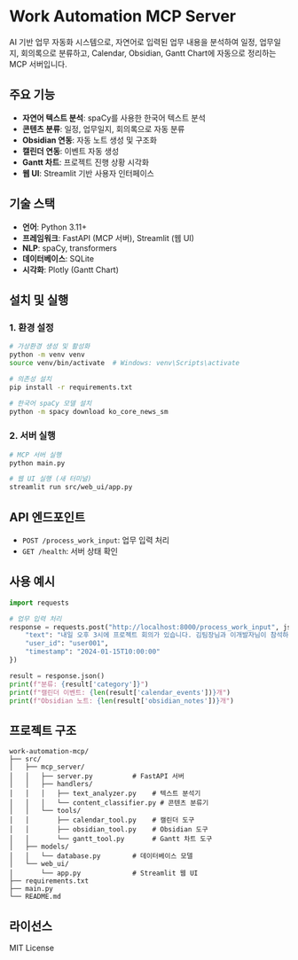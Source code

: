 # Work Automation MCP Server

AI 기반 업무 자동화 시스템으로, 자연어로 입력된 업무 내용을 분석하여 일정, 업무일지, 회의록으로 분류하고, Calendar, Obsidian, Gantt Chart에 자동으로 정리하는 MCP 서버입니다.

## 주요 기능

- **자연어 텍스트 분석**: spaCy를 사용한 한국어 텍스트 분석
- **콘텐츠 분류**: 일정, 업무일지, 회의록으로 자동 분류
- **Obsidian 연동**: 자동 노트 생성 및 구조화
- **캘린더 연동**: 이벤트 자동 생성
- **Gantt 차트**: 프로젝트 진행 상황 시각화
- **웹 UI**: Streamlit 기반 사용자 인터페이스

## 기술 스택

- **언어**: Python 3.11+
- **프레임워크**: FastAPI (MCP 서버), Streamlit (웹 UI)
- **NLP**: spaCy, transformers
- **데이터베이스**: SQLite
- **시각화**: Plotly (Gantt Chart)

## 설치 및 실행

### 1. 환경 설정

```bash
# 가상환경 생성 및 활성화
python -m venv venv
source venv/bin/activate  # Windows: venv\Scripts\activate

# 의존성 설치
pip install -r requirements.txt

# 한국어 spaCy 모델 설치
python -m spacy download ko_core_news_sm
```

### 2. 서버 실행

```bash
# MCP 서버 실행
python main.py

# 웹 UI 실행 (새 터미널)
streamlit run src/web_ui/app.py
```

## API 엔드포인트

- `POST /process_work_input`: 업무 입력 처리
- `GET /health`: 서버 상태 확인

## 사용 예시

```python
import requests

# 업무 입력 처리
response = requests.post("http://localhost:8000/process_work_input", json={
    "text": "내일 오후 3시에 프로젝트 회의가 있습니다. 김팀장님과 이개발자님이 참석하고, 진행 상황을 보고할 예정입니다.",
    "user_id": "user001",
    "timestamp": "2024-01-15T10:00:00"
})

result = response.json()
print(f"분류: {result['category']}")
print(f"캘린더 이벤트: {len(result['calendar_events'])}개")
print(f"Obsidian 노트: {len(result['obsidian_notes'])}개")
```

## 프로젝트 구조

```
work-automation-mcp/
├── src/
│   ├── mcp_server/
│   │   ├── server.py          # FastAPI 서버
│   │   ├── handlers/
│   │   │   ├── text_analyzer.py    # 텍스트 분석기
│   │   │   └── content_classifier.py # 콘텐츠 분류기
│   │   └── tools/
│   │       ├── calendar_tool.py    # 캘린더 도구
│   │       ├── obsidian_tool.py    # Obsidian 도구
│   │       └── gantt_tool.py       # Gantt 차트 도구
│   ├── models/
│   │   └── database.py        # 데이터베이스 모델
│   └── web_ui/
│       └── app.py             # Streamlit 웹 UI
├── requirements.txt
├── main.py
└── README.md
```

## 라이선스

MIT License 
